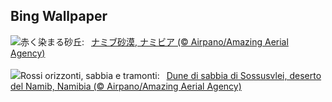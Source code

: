 ## Bing Wallpaper
![](https://www.bing.com/th?id=OHR.NamibiaDunes_JA-JP9057669220_UHD.jpg&w=1000)赤く染まる砂丘:&nbsp;&ensp;[ナミブ砂漠, ナミビア (© Airpano/Amazing Aerial Agency)](https://www.bing.com/th?id=OHR.NamibiaDunes_JA-JP9057669220_UHD.jpg)
<br><br/>
![](https://www.bing.com/th?id=OHR.NamibiaDunes_IT-IT8256486695_UHD.jpg&w=1000)Rossi orizzonti, sabbia e tramonti:&nbsp;&ensp;[Dune di sabbia di Sossusvlei, deserto del Namib, Namibia (© Airpano/Amazing Aerial Agency)](https://www.bing.com/th?id=OHR.NamibiaDunes_IT-IT8256486695_UHD.jpg)
<br><br/>
